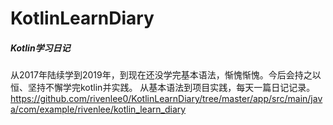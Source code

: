 # KotlinLearnDiary
##### Kotlin学习日记

从2017年陆续学到2019年，到现在还没学完基本语法，惭愧惭愧。今后会持之以恒、坚持不懈学完kotlin并实践。
从基本语法到项目实践，每天一篇日记记录。
https://github.com/rivenlee0/KotlinLearnDiary/tree/master/app/src/main/java/com/example/rivenlee/kotlin_learn_diary
